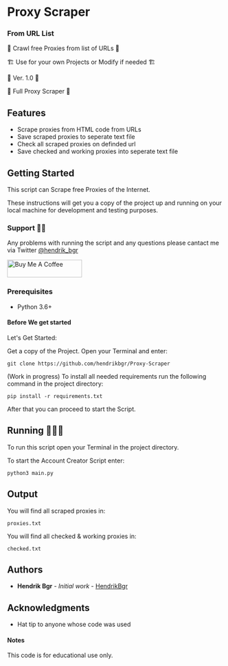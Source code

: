# Proxy Scraper
### From URL List

🚀 Crawl free Proxies from list of URLs 🚀

🏗 Use for your own Projects or Modify if needed 🏗

📌 Ver. 1.0 📌

🤖 Full Proxy Scraper 🤖

## Features

* Scrape proxies from HTML code from URLs
* Save scraped proxies to seperate text file
* Check all scraped proxies on definded url
* Save checked and working proxies into seperate text file

## Getting Started

This script can Scrape free Proxies of the Internet.

These instructions will get you a copy of the project up and running on your local machine for development and testing purposes.

### Support 👨‍💻

Any problems with running the script and any questions please cantact me via Twitter [@hendrik_bgr](https://twitter.com/Hendrik_bgr)

<a href="https://www.buymeacoffee.com/hendrikbgr" target="_blank"><img src="https://cdn.buymeacoffee.com/buttons/default-orange.png" alt="Buy Me A Coffee" height="41" width="174"></a>


### Prerequisites

* Python 3.6+

#### Before We get started

Let's Get Started:

Get a copy of the Project. Open your Terminal and enter:

```
git clone https://github.com/hendrikbgr/Proxy-Scraper
```

(Work in progress) To install all needed requirements run the following command in the project directory:

```
pip install -r requirements.txt
```

After that you can proceed to start the Script.

## Running 🏃🏽‍♂️

To run this script open your Terminal in the project directory.

To start the Account Creator Script enter:

```
python3 main.py
```

## Output

You will find all scraped proxies in:
```
proxies.txt
```

You will find all checked & working proxies in:
```
checked.txt
```

## Authors

* **Hendrik Bgr** - *Initial work* - [HendrikBgr](https://github.com/hendrikbgr)

## Acknowledgments

* Hat tip to anyone whose code was used

#### Notes

This code is for educational use only. 

